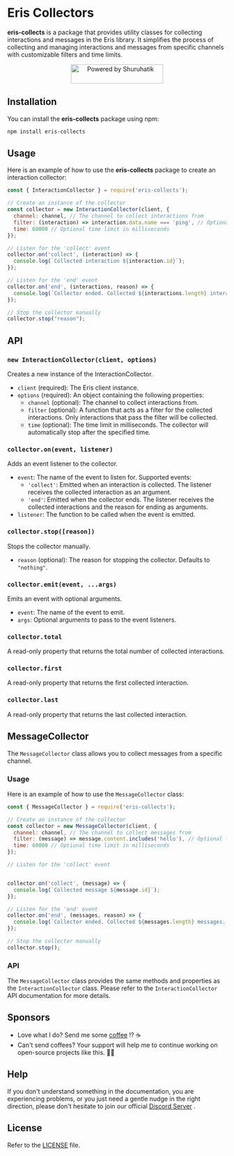 Eris Collectors
===
**eris-collects** is a package that provides utility classes for collecting interactions and messages in the Eris library. It simplifies the process of collecting and managing interactions and messages from specific channels with customizable filters and time limits.

<div align="center">
    <p>
		<a href="https://bio.shuruhatik.com/" target="_blank"><img src="https://i.imgur.com/0Vm4FRF.png" width="212" height="44" alt="Powered by Shuruhatik"/></a>
	</p>
</div>

## Installation

You can install the **eris-collects** package using npm:
```bash
npm install eris-collects
```

## Usage
Here is an example of how to use the **eris-collects** package to create an interaction collector:

```javascript
const { InteractionCollector } = require('eris-collects');

// Create an instance of the collector
const collector = new InteractionCollector(client, {
  channel: channel, // The channel to collect interactions from
  filter: (interaction) => interaction.data.name === 'ping', // Optional filter function
  time: 60000 // Optional time limit in milliseconds
});

// Listen for the 'collect' event
collector.on('collect', (interaction) => {
  console.log(`Collected interaction ${interaction.id}`);
});

// Listen for the 'end' event
collector.on('end', (interactions, reason) => {
  console.log(`Collector ended. Collected ${interactions.length} interactions. Reason: ${reason}`);
});

// Stop the collector manually
collector.stop("reason");
```

## API
### `new InteractionCollector(client, options)`

Creates a new instance of the InteractionCollector.
- `client` (required): The Eris client instance.
- `options` (required): An object containing the following properties:
  - `channel` (optional): The channel to collect interactions from.
  - `filter` (optional): A function that acts as a filter for the collected interactions. Only interactions that pass the filter will be collected.
  - `time` (optional): The time limit in milliseconds. The collector will automatically stop after the specified time.

### `collector.on(event, listener)`
Adds an event listener to the collector.
- `event`: The name of the event to listen for. Supported events:
  - `'collect'`: Emitted when an interaction is collected. The listener receives the collected interaction as an argument.
  - `'end'`: Emitted when the collector ends. The listener receives the collected interactions and the reason for ending as arguments.
- `listener`: The function to be called when the event is emitted.

### `collector.stop([reason])`
Stops the collector manually.
- `reason` (optional): The reason for stopping the collector. Defaults to `"nothing"`.

### `collector.emit(event, ...args)`
Emits an event with optional arguments.
- `event`: The name of the event to emit.
- `args`: Optional arguments to pass to the event listeners.

### `collector.total`
A read-only property that returns the total number of collected interactions.

### `collector.first`
A read-only property that returns the first collected interaction.

### `collector.last`
A read-only property that returns the last collected interaction.


## MessageCollector
The `MessageCollector` class allows you to collect messages from a specific channel.

### Usage
Here is an example of how to use the `MessageCollector` class:

```javascript
const { MessageCollector } = require('eris-collects');

// Create an instance of the collector
const collector = new MessageCollector(client, {
  channel: channel, // The channel to collect messages from
  filter: (message) => message.content.includes('hello'), // Optional filter function
  time: 60000 // Optional time limit in milliseconds
});

// Listen for the 'collect' event


collector.on('collect', (message) => {
  console.log(`Collected message ${message.id}`);
});

// Listen for the 'end' event
collector.on('end', (messages, reason) => {
  console.log(`Collector ended. Collected ${messages.length} messages. Reason: ${reason}`);
});

// Stop the collector manually
collector.stop();
```

### API
The `MessageCollector` class provides the same methods and properties as the `InteractionCollector` class. Please refer to the `InteractionCollector` API documentation for more details.

## Sponsors 
- Love what I do? Send me some [coffee](https://buymeacoff.ee/shuruhatik) !?  ☕
- Can't send coffees?   Your support will help me to continue working on open-source projects like this.  🙏😇

## Help
If you don't understand something in the documentation, you are experiencing problems, or you just need a gentle
nudge in the right direction, please don't hesitate to join our official [Discord Server](https://dsc.gg/shuruhatik) .


## License
Refer to the [LICENSE](LICENSE) file.
